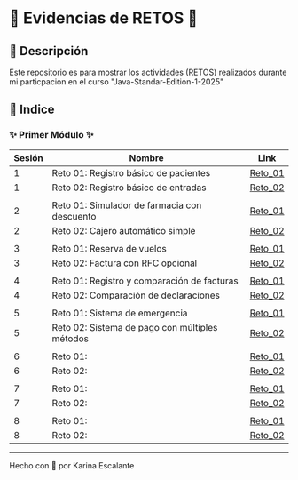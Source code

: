 # 🩷 Evidencias de RETOS 🩷

## 🤍 Descripción
Este repositorio es para mostrar los actividades (RETOS) realizados durante mi particpacion en el curso "Java-Standar-Edition-1-2025"


## 🤍 Indice

###      ✨ Primer Módulo ✨
| Sesión | Nombre | Link |
|---|---|---|
| 1 | Reto 01: Registro básico de pacientes | [Reto_01](https://github.com/KatyE0/Curso_Java_G1/tree/main/Primer_Modulo/Sesion_01/Reto_01#readme) |
| 1 | Reto 02: Registro básico de entradas | [Reto_02](https://github.com/KatyE0/Curso_Java_G1/tree/main/Primer_Modulo/Sesion_01/Reto_02#readme) |
||||
| 2 | Reto 01: Simulador de farmacia con descuento | [Reto_01](https://github.com/KatyE0/Curso_Java_G1/tree/main/Primer_Modulo/Sesion_02/Reto_01#readme) |
| 2 | Reto 02: Cajero automático simple | [Reto_02](https://github.com/KatyE0/Curso_Java_G1/tree/main/Primer_Modulo/Sesion_02/Reto_02#readme) |
||||
| 3 | Reto 01: Reserva de vuelos | [Reto_01](https://github.com/KatyE0/Curso_Java_G1/tree/main/Primer_Modulo/Sesion_03/Reto_01#readme) |
| 3 | Reto 02: Factura con RFC opcional | [Reto_02](https://github.com/KatyE0/Curso_Java_G1/tree/main/Primer_Modulo/Sesion_03/Reto_02#readme)|
||||
| 4 | Reto 01: Registro y comparación de facturas | [Reto_01](https://github.com/KatyE0/Curso_Java_G1/tree/main/Primer_Modulo/Sesion_04/Reto_01#readme) |
| 4 | Reto 02: Comparación de declaraciones | [Reto_02](https://github.com/KatyE0/Curso_Java_G1/tree/main/Primer_Modulo/Sesion_04/Reto_02#readme)|
||||
| 5 | Reto 01: Sistema de emergencia | [Reto_01](https://github.com/KatyE0/Curso_Java_G1/tree/main/Primer_Modulo/Sesion_05/Reto_01#readme) |
| 5 | Reto 02: Sistema de pago con múltiples métodos | [Reto_02](https://github.com/KatyE0/Curso_Java_G1/tree/main/Primer_Modulo/Sesion_05/Reto_02#readme)|
||||
| 6 | Reto 01:  | [Reto_01](https://github.com/KatyE0/Curso_Java_G1/tree/main/Primer_Modulo/Seccion_06/Reto_01) |
| 6 | Reto 02:  | [Reto_02](https://github.com/KatyE0/Curso_Java_G1/tree/main/Primer_Modulo/Seccion_06/Reto_02)|
||||
| 7 | Reto 01:  | [Reto_01](https://github.com/KatyE0/Curso_Java_G1/tree/main/Primer_Modulo/Sesion_07/Reto_01) |
| 7 | Reto 02:  | [Reto_02](https://github.com/KatyE0/Curso_Java_G1/tree/main/Primer_Modulo/Sesion_07/Reto_02)|
||||
| 8 | Reto 01:  | [Reto_01](https://github.com/KatyE0/Curso_Java_G1/tree/main/Primer_Modulo/Sesion_08/Reto_01) |
| 8 | Reto 02:  | [Reto_02](https://github.com/KatyE0/Curso_Java_G1/tree/main/Primer_Modulo/Sesion_08/Reto_02)|


---
Hecho con 🤍 por Karina Escalante
